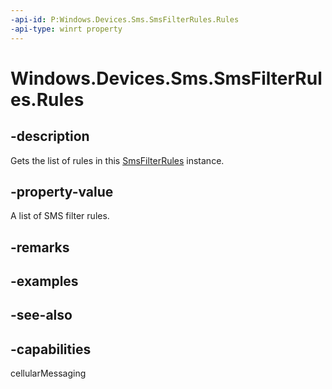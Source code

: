----api-id: P:Windows.Devices.Sms.SmsFilterRules.Rules
-api-type: winrt property
---<!-- Property syntaxpublic Windows.Foundation.Collections.IVector<Windows.Devices.Sms.SmsFilterRule> Rules { get; }--># Windows.Devices.Sms.SmsFilterRules.Rules## -descriptionGets the list of rules in this [SmsFilterRules](smsfilterrules.md) instance.## -property-valueA list of SMS filter rules.## -remarks## -examples## -see-also## -capabilitiescellularMessaging
